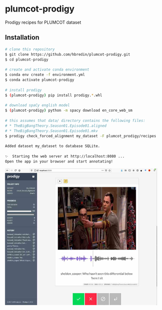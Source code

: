 # plumcot-prodigy

Prodigy recipes for PLUMCOT dataset

## Installation


```bash
# clone this repository
$ git clone https://github.com/hbredin/plumcot-prodigy.git
$ cd plumcot-prodigy

# create and activate conda environment
$ conda env create -f environment.yml
$ conda activate plumcot-prodigy

# install prodigy 
$ (plumcot-prodigy) pip install prodigy.*.whl

# download spaCy english model
$ (plumcot-prodigy) python -m spacy download en_core_web_sm

# this assumes that data/ directory contains the following files:
# * TheBigBangTheory.Season01.Episode01.aligned
# * TheBigBangTheory.Season01.Episode01.mkv
$ prodigy check_forced_alignment my_dataset -F plumcot_prodigy/recipes.py

Added dataset my_dataset to database SQLite.

✨  Starting the web server at http://localhost:8080 ...
Open the app in your browser and start annotating!

```

![check_forced_alignment recipe](screenshots/check_forced_alignment.jpg)
